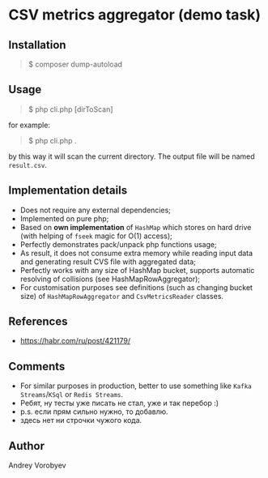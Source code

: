 # CSV metrics aggregator (demo task)

## Installation
> $ composer dump-autoload

## Usage
> $ php cli.php [dirToScan]

for example:
> $ php cli.php .

by this way it will scan the current directory. The output file will be named `result.csv`.

## Implementation details

- Does not require any external dependencies;
- Implemented on pure php;
- Based on **own implementation** of `HashMap` which stores on hard drive (with helping of `fseek` magic for O(1) access);
- Perfectly demonstrates pack/unpack php functions usage;
- As result, it does not consume extra memory while reading input data and generating result CVS file with aggregated data;
- Perfectly works with any size of HashMap bucket, supports automatic resolving of collisions (see HashMapRowAggregator);
- For customisation purposes see definitions (such as changing bucket size) of `HashMapRowAggregator` and `CsvMetricsReader` classes.

## References
* https://habr.com/ru/post/421179/

## Comments
- For similar purposes in production, better to use something like `Kafka Streams`/`KSql` or `Redis Streams`.
- Ребят, ну тесты уже писать не стал, уже и так перебор :)
- p.s. если прям сильно нужно, то добавлю.
- здесь нет ни строчки чужого кода.

## Author
Andrey Vorobyev
